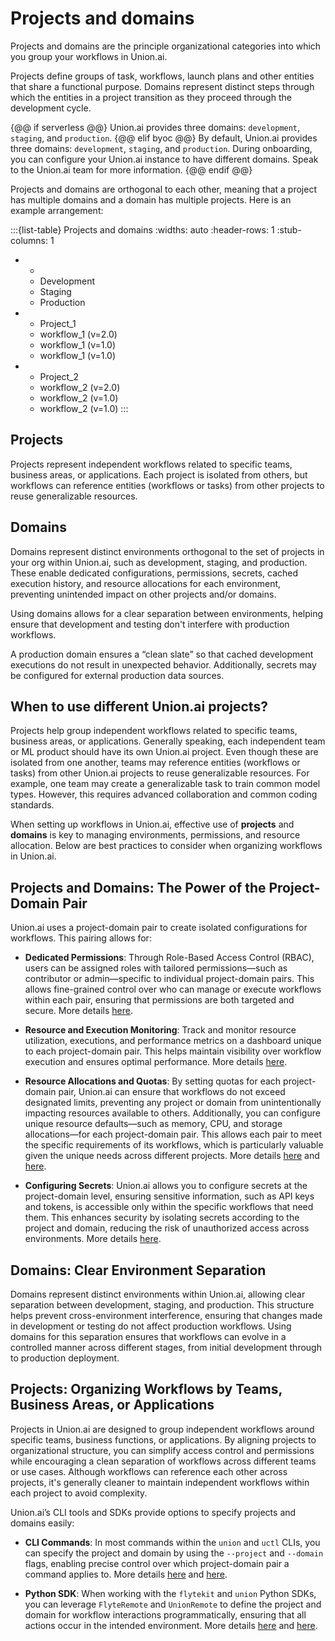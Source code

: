 # Projects and domains

Projects and domains are the principle organizational categories into which you group your workflows in Union.ai.

Projects define groups of task, workflows, launch plans and other entities that share a functional purpose.
Domains represent distinct steps through which the entities in a project transition as they proceed through the development cycle.

{@@ if serverless @@}
Union.ai provides three domains: `development`, `staging`, and `production`.
{@@ elif byoc @@}
By default, Union.ai provides three domains: `development`, `staging`, and `production`.
During onboarding, you can configure your Union.ai instance to have different domains.
Speak to the Union.ai team for more information.
{@@ endif @@}

Projects and domains are orthogonal to each other, meaning that a project has multiple domains and a domain has multiple projects.
Here is an example arrangement:

:::{list-table} Projects and domains
:widths: auto
:header-rows: 1
:stub-columns: 1
*   -
    - Development
    - Staging
    - Production
*   - Project_1
    - workflow_1 (v=2.0)
    - workflow_1 (v=1.0)
    - workflow_1 (v=1.0)
*   - Project_2
    - workflow_2 (v=2.0)
    - workflow_2 (v=1.0)
    - workflow_2 (v=1.0)
:::

## Projects

Projects represent independent workflows related to specific teams, business areas, or applications.
Each project is isolated from others, but workflows can reference entities (workflows or tasks) from other projects to reuse generalizable resources.


## Domains

Domains represent distinct environments orthogonal to the set of projects in your org within Union.ai, such as development, staging, and production.
These enable dedicated configurations, permissions, secrets, cached execution history, and resource allocations for each environment, preventing unintended impact on other projects and/or domains.

Using domains allows for a clear separation between environments, helping ensure that development and testing don't interfere with production workflows.

A production domain ensures a “clean slate” so that cached development executions do not result in unexpected behavior.
Additionally, secrets may be configured for external production data sources.


## When to use different Union.ai projects?

Projects help group independent workflows related to specific teams, business areas, or applications.
Generally speaking, each independent team or ML product should have its own Union.ai project.
Even though these are isolated from one another, teams may reference entities (workflows or tasks) from other Union.ai projects to reuse generalizable resources.
For example, one team may create a generalizable task to train common model types.
However, this requires advanced collaboration and common coding standards.

When setting up workflows in Union.ai, effective use of **projects** and **domains** is key to managing environments, permissions, and resource allocation.
Below are best practices to consider when organizing workflows in Union.ai.


## Projects and Domains: The Power of the Project-Domain Pair

Union.ai uses a project-domain pair to create isolated configurations for workflows. This pairing allows for:

* **Dedicated Permissions**: Through Role-Based Access Control (RBAC), users can be assigned roles with tailored permissions—such as contributor or admin—specific to individual project-domain pairs. This allows fine-grained control over who can manage or execute workflows within each pair, ensuring that permissions are both targeted and secure. More details [here](https://docs.union.ai/byoc/user-guide/administration/user-management#custom-roles-and-policies).

* **Resource and Execution Monitoring**: Track and monitor resource utilization, executions, and performance metrics on a dashboard unique to each project-domain pair. This helps maintain visibility over workflow execution and ensures optimal performance. More details [here](https://docs.union.ai/byoc/user-guide/administration/usage#usage).

* **Resource Allocations and Quotas**: By setting quotas for each project-domain pair, Union.ai can ensure that workflows do not exceed designated limits, preventing any project or domain from unintentionally impacting resources available to others. Additionally, you can configure unique resource defaults—such as memory, CPU, and storage allocations—for each project-domain pair. This allows each pair to meet the specific requirements of its workflows, which is particularly valuable given the unique needs across different projects. More details [here](https://docs.union.ai/byoc/user-guide/core-concepts/tasks/task-hardware-environment/customizing-task-resources#execution-defaults-and-resource-quotas) and [here](https://docs.union.ai/byoc/user-guide/administration/usage#resource-quotas).

* **Configuring Secrets**: Union.ai allows you to configure secrets at the project-domain level, ensuring sensitive information, such as API keys and tokens, is accessible only within the specific workflows that need them. This enhances security by isolating secrets according to the project and domain, reducing the risk of unauthorized access across environments. More details [here](https://docs.union.ai/byoc/user-guide/development-cycle/managing-secrets#managing-secrets).

## Domains: Clear Environment Separation

Domains represent distinct environments within Union.ai, allowing clear separation between development, staging, and production. This structure helps prevent cross-environment interference, ensuring that changes made in development or testing do not affect production workflows. Using domains for this separation ensures that workflows can evolve in a controlled manner across different stages, from initial development through to production deployment.

## Projects: Organizing Workflows by Teams, Business Areas, or Applications

Projects in Union.ai are designed to group independent workflows around specific teams, business functions, or applications. By aligning projects to organizational structure, you can simplify access control and permissions while encouraging a clean separation of workflows across different teams or use cases. Although workflows can reference each other across projects, it's generally cleaner to maintain independent workflows within each project to avoid complexity.

Union.ai’s CLI tools and SDKs provide options to specify projects and domains easily:

* **CLI Commands**: In most commands within the `union` and `uctl` CLIs, you can specify the project and domain by using the `--project` and `--domain` flags, enabling precise control over which project-domain pair a command applies to. More details [here](https://docs.union.ai/byoc/api-reference/union-cli) and [here](https://docs.union.ai/byoc/api-reference/uctl-cli/).

* **Python SDK**: When working with the `flytekit` and `union` Python SDKs, you can leverage `FlyteRemote` and `UnionRemote` to define the project and domain for workflow interactions programmatically, ensuring that all actions occur in the intended environment. More details [here](https://docs.union.ai/byoc/user-guide/development-cycle/union-remote#unionremote) and [here](https://docs.flyte.org/en/latest/api/flytekit/design/control_plane.html).



